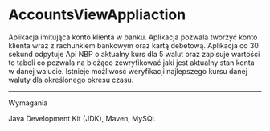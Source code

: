 
# AccountsViewAppliaction
Aplikacja imitująca konto klienta w banku.
Aplikacja pozwala  tworzyć konto klienta wraz z rachunkiem bankowym oraz kartą debetową.
Aplikacja co 30 sekund odpytuje Api NBP o aktualny kurs dla 5 walut oraz zapisuje wartości to tabeli co pozwala na bieżąco
zewryfikować jaki jest aktualny stan konta w danej walucie.
Istnieje możliwość weryfikacji najlepszego kursu danej waluty dla określonego okresu 
czasu.


------------------------------
Wymagania

Java Development Kit (JDK), Maven, MySQL

